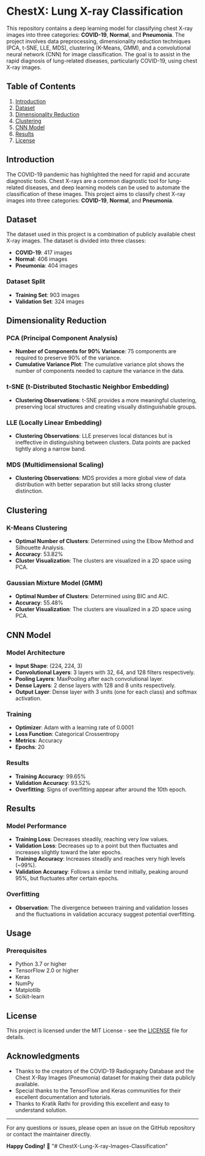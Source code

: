 # ChestX: Lung X-ray Classification

This repository contains a deep learning model for classifying chest X-ray images into three categories: **COVID-19**, **Normal**, and **Pneumonia**. The project involves data preprocessing, dimensionality reduction techniques (PCA, t-SNE, LLE, MDS), clustering (K-Means, GMM), and a convolutional neural network (CNN) for image classification. The goal is to assist in the rapid diagnosis of lung-related diseases, particularly COVID-19, using chest X-ray images.

## Table of Contents
1. [Introduction](#introduction)
2. [Dataset](#dataset)
3. [Dimensionality Reduction](#dimensionality-reduction)
4. [Clustering](#clustering)
5. [CNN Model](#cnn-model)
6. [Results](#results)
9. [License](#license)

## Introduction

The COVID-19 pandemic has highlighted the need for rapid and accurate diagnostic tools. Chest X-rays are a common diagnostic tool for lung-related diseases, and deep learning models can be used to automate the classification of these images. This project aims to classify chest X-ray images into three categories: **COVID-19**, **Normal**, and **Pneumonia**.

## Dataset

The dataset used in this project is a combination of publicly available chest X-ray images. The dataset is divided into three classes:

- **COVID-19**: 417 images
- **Normal**: 406 images
- **Pneumonia**: 404 images

### Dataset Split
- **Training Set**: 903 images
- **Validation Set**: 324 images

## Dimensionality Reduction

### PCA (Principal Component Analysis)
- **Number of Components for 90% Variance**: 75 components are required to preserve 90% of the variance.
- **Cumulative Variance Plot**: The cumulative variance plot shows the number of components needed to capture the variance in the data.

### t-SNE (t-Distributed Stochastic Neighbor Embedding)
- **Clustering Observations**: t-SNE provides a more meaningful clustering, preserving local structures and creating visually distinguishable groups.

### LLE (Locally Linear Embedding)
- **Clustering Observations**: LLE preserves local distances but is ineffective in distinguishing between clusters. Data points are packed tightly along a narrow band.

### MDS (Multidimensional Scaling)
- **Clustering Observations**: MDS provides a more global view of data distribution with better separation but still lacks strong cluster distinction.

## Clustering

### K-Means Clustering
- **Optimal Number of Clusters**: Determined using the Elbow Method and Silhouette Analysis.
- **Accuracy**: 53.82%
- **Cluster Visualization**: The clusters are visualized in a 2D space using PCA.

### Gaussian Mixture Model (GMM)
- **Optimal Number of Clusters**: Determined using BIC and AIC.
- **Accuracy**: 55.48%
- **Cluster Visualization**: The clusters are visualized in a 2D space using PCA.

## CNN Model

### Model Architecture
- **Input Shape**: (224, 224, 3)
- **Convolutional Layers**: 3 layers with 32, 64, and 128 filters respectively.
- **Pooling Layers**: MaxPooling after each convolutional layer.
- **Dense Layers**: 2 dense layers with 128 and 8 units respectively.
- **Output Layer**: Dense layer with 3 units (one for each class) and softmax activation.

### Training
- **Optimizer**: Adam with a learning rate of 0.0001
- **Loss Function**: Categorical Crossentropy
- **Metrics**: Accuracy
- **Epochs**: 20

### Results
- **Training Accuracy**: 99.65%
- **Validation Accuracy**: 93.52%
- **Overfitting**: Signs of overfitting appear after around the 10th epoch.

## Results

### Model Performance
- **Training Loss**: Decreases steadily, reaching very low values.
- **Validation Loss**: Decreases up to a point but then fluctuates and increases slightly toward the later epochs.
- **Training Accuracy**: Increases steadily and reaches very high levels (~99%).
- **Validation Accuracy**: Follows a similar trend initially, peaking around 95%, but fluctuates after certain epochs.

### Overfitting
- **Observation**: The divergence between training and validation losses and the fluctuations in validation accuracy suggest potential overfitting.

## Usage

### Prerequisites
- Python 3.7 or higher
- TensorFlow 2.0 or higher
- Keras
- NumPy
- Matplotlib
- Scikit-learn

## License

This project is licensed under the MIT License - see the [LICENSE](LICENSE) file for details.

## Acknowledgments

- Thanks to the creators of the COVID-19 Radiography Database and the Chest X-Ray Images (Pneumonia) dataset for making their data publicly available.
- Special thanks to the TensorFlow and Keras communities for their excellent documentation and tutorials.
- Thanks to Kratik Rathi for providing this excellent and easy to understand solution.

---

For any questions or issues, please open an issue on the GitHub repository or contact the maintainer directly.

**Happy Coding!** 🚀
"# ChestX-Lung-X-ray-Images-Classification" 

